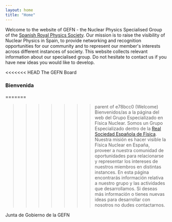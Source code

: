```yaml
---
layout: home
title: "Home"
---
```


Welcome to the website of GEFN - the Nuclear Physics Specialised Group of the <a href="https://rsef.es/">Spanish Royal Physics Society</a>. 
Our mission is to raise the visibility of Nuclear Physics in Spain, to provide networking and recognition opportunities for our 
community and to represent our member's interests across different instances of society. 
This website collects relevant information about our specialised group. 
Do not hesitate to contact us if you have new ideas you would like to develop. 

<<<<<<< HEAD
The GEFN Board

<h3 class="fw-bold">Bienvenida</h3>

=======
>>>>>>> parent of e78bcc0 (Welcome)
Bienvenidos/as a la página del web del Grupo Especializado en Física Nuclear. 
Somos un Grupo Especializado dentro de la <a href="https://rsef.es/">Real Sociedad Española de Física</a>.
Nuestra misión es hacer visible la Física Nuclear en España, proveer a nuestra comunidad de oportunidades para relacionarse
y representar los intereses de nuestros miembros en distintas instances. 
En esta página encontrarás información relativa a nuestro grupo y las actividades que desarrollamos. 
Si deseas más información  o tienes nuevas ideas para desarrollar con nosotros no dudes contactarnos.

Junta de Gobierno de la GEFN
